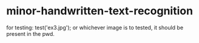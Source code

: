 minor-handwritten-text-recognition
==================================

for testing:
test('ex3.jpg');
or whichever image is to tested, it should be present in the pwd.